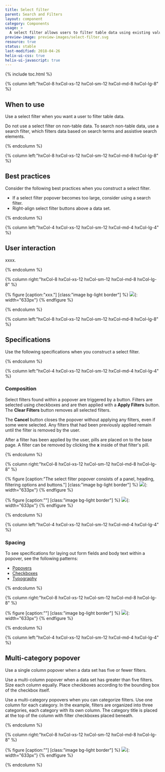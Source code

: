 ```yaml
---
title: Select filter
parent: Search and Filters
layout: component
category: Components
usage: >
  A select filter allows users to filter table data using existing values in a row. When a select filter is applied, the table filters the data to include all rows that contain a value that matches the filter value. Each table column contains a list of filter values that a user can select.
preview-image: preview-images/select-filter.svg
resource: true
status: stable
last-modified: 2018-04-26
helix-ui-css: true
helix-ui-javascript: true
---
```


{% include toc.html %}

<section class="static-section" markdown="1">

<div class="hxRow" markdown="1">

{% column left:"hxCol-8 hxCol-xs-12 hxCol-sm-12 hxCol-md-8 hxCol-lg-8" %}

## When to use

Use a select filter when you want a user to filter table data.

Do not use a select filter on non-table data. To search non-table data, use a search filter, which filters data based on search terms and assistive search elements.

{% endcolumn %}

</div>

</section>

<section class="static-section" markdown="1">

<div class="hxRow" markdown="1">

{% column left:"hxCol-8 hxCol-xs-12 hxCol-sm-12 hxCol-md-8 hxCol-lg-8" %}

## Best practices

Consider the following best practices when you construct a select filter.

- If a select filter popover becomes too large, consider using a search filter.
- Right-align select filter buttons above a data set.

{% endcolumn %}

</div>

</section>

<section class="static-section" markdown="1">

<div class="hxRow" markdown="1">

{% column left:"hxCol-4 hxCol-xs-12 hxCol-sm-12 hxCol-md-4 hxCol-lg-4" %}

## User interaction

xxxx.

{% endcolumn %}

{% column right:"hxCol-8 hxCol-xs-12 hxCol-sm-12 hxCol-md-8 hxCol-lg-8" %}

{% figure [caption:"xxx."] [class:"image bg-light border"] %}
![]({{site.url}}/assets/images/components/content-areas/select-filters/select-filter.png){: width="633px"}
{% endfigure %}

{% endcolumn %}

</div>

</section>

<section class="static-section" markdown="1">

<div class="hxRow" markdown="1">

{% column left:"hxCol-8 hxCol-xs-12 hxCol-sm-12 hxCol-md-8 hxCol-lg-8" %}

## Specifications

Use the following specifications when you construct a select filter.

{% endcolumn %}

</div>

</section>

<section class="static-section" markdown="1">

<div class="hxRow" markdown="1">

{% column left:"hxCol-4 hxCol-xs-12 hxCol-sm-12 hxCol-md-4 hxCol-lg-4" %}

### Composition

Select filters found within a popover are triggered by a button. Filters are selected using checkboxes and are then applied with a **Apply Filters** button. The **Clear Filters** button removes all selected filters.

The **Cancel** button closes the popover without applying any filters, even if some were selected. Any filters that had been previously applied remain until the filter is removed by the user.

After a filter has been applied by the user, pills are placed on to the base page. A filter can be removed by clicking the **x** inside of that filter's pill.

{% endcolumn %}

{% column right:"hxCol-8 hxCol-xs-12 hxCol-sm-12 hxCol-md-8 hxCol-lg-8" %}

{% figure [caption:"The select filter popover consists of a panel, heading, filtering options and buttons."] [class:"image bg-light border"] %}
![]({{site.url}}/assets/images/components/content-areas/select-filters/select-filter.png){: width="633px"}
{% endfigure %}

{% figure [caption:""] [class:"image bg-light border"] %}
![]({{site.url}}/assets/images/components/content-areas/select-filters/filter-pills.png){: width="633px"}
{% endfigure %}

{% endcolumn %}

</div>

</section>

<section class="static-section" markdown="1">

<div class="hxRow" markdown="1">

{% column left:"hxCol-4 hxCol-xs-12 hxCol-sm-12 hxCol-md-4 hxCol-lg-4" %}

### Spacing

To see specifications for laying out form fields and body text within a popover, see the following patterns:

- [Popovers](http://helix.rax.io/components/popovers.html)
- [Checkboxes](http://helix.rax.io/components/checkboxes.html)
- [Typography](http://helix.rax.io/style/typography.html)

{% endcolumn %}

{% column right:"hxCol-8 hxCol-xs-12 hxCol-sm-12 hxCol-md-8 hxCol-lg-8" %}

{% figure [caption:""] [class:"image bg-light border"] %}
![]({{site.url}}/assets/images/components/content-areas/select-filters/post-filter-pills.png){: width="633px"}
{% endfigure %}

{% endcolumn %}

</div>

</section>

<section class="static-section" markdown="1">

<div class="hxRow" markdown="1">

{% column left:"hxCol-4 hxCol-xs-12 hxCol-sm-12 hxCol-md-4 hxCol-lg-4" %}

## Multi-category popover

Use a single column popover when a data set has five or fewer filters.

Use a multi-column popover when a data set has greater than five filters. Size each column equally. Place checkboxes according to the bounding box of the checkbox itself.

Use a multi-category popovers when you can categorize filters. Use one column for each category. In the example, filters are organized into three categories, each category with its own column. The category title is placed at the top of the column with filter checkboxes placed beneath.

{% endcolumn %}

{% column right:"hxCol-8 hxCol-xs-12 hxCol-sm-12 hxCol-md-8 hxCol-lg-8" %}

{% figure [caption:""] [class:"image bg-light border"] %}
![]({{site.url}}/assets/images/components/content-areas/select-filters/filter-multicategory.png){: width="633px"}
{% endfigure %}

{% endcolumn %}

</div>

</section>
